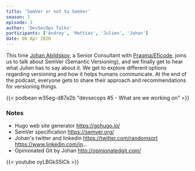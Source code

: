 ```yaml
---
title: 'SemVer or not to SemVer'
season: 1
episode: 5
author: 'DevSecOps Talks'
participants: ['Andrey', 'Mattias', 'Julien', 'Johan']
date: 06 Apr 2020
---
```


This time [Johan Abildskov](https://twitter.com/randomsort),
a Senior Consultant with [Praqma/Eficode](https://www.praqma.com), joins us to talk about SemVer (Semantic Versioning),
and we finally get to hear what Julien has to say about it.
We get to explore different options regarding versioning and how it helps humans communicate.
At the end of the podcast, everyone gets to share their approach and recommendations for versioning things.

<!-- Player -->

{{< podbean w35eg-d87a2b "devsecops #5 - What are we working on" >}}

### Notes

- Hugo web site generator https://gohugo.io/
- SemVer specification https://semver.org/
- Johan's twitter and linkedin https://twitter.com/randomsort https://www.linkedin.com/in...
- Opinionated Git by Johan http://opinionatedgit.com/

{{< youtube oyLBGkS5ICk >}}